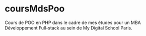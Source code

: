 # coursMdsPoo

Cours de POO en PHP dans le cadre de mes études pour un MBA Développement Full-stack au sein de My Digital School Paris.
